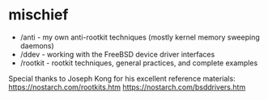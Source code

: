 # mischief

- /anti - my own anti-rootkit techniques (mostly kernel memory sweeping daemons)
- /ddev - working with the FreeBSD device driver interfaces
- /rootkit - rootkit techniques, general practices, and complete examples

Special thanks to Joseph Kong for his excellent reference materials:
https://nostarch.com/rootkits.htm
https://nostarch.com/bsddrivers.htm
